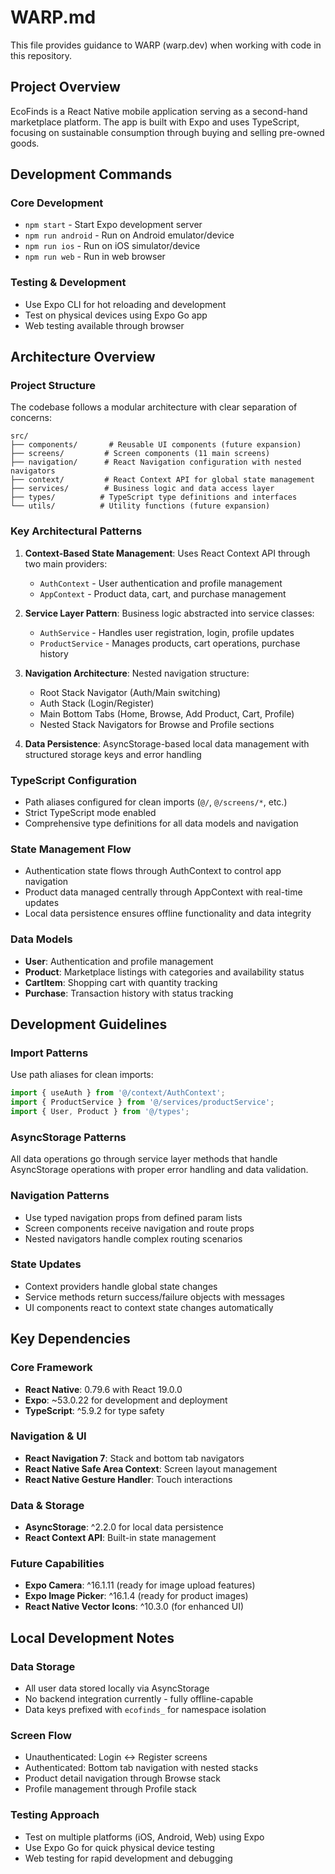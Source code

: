 # WARP.md

This file provides guidance to WARP (warp.dev) when working with code in this repository.

## Project Overview

EcoFinds is a React Native mobile application serving as a second-hand marketplace platform. The app is built with Expo and uses TypeScript, focusing on sustainable consumption through buying and selling pre-owned goods.

## Development Commands

### Core Development
- `npm start` - Start Expo development server
- `npm run android` - Run on Android emulator/device
- `npm run ios` - Run on iOS simulator/device  
- `npm run web` - Run in web browser

### Testing & Development
- Use Expo CLI for hot reloading and development
- Test on physical devices using Expo Go app
- Web testing available through browser

## Architecture Overview

### Project Structure
The codebase follows a modular architecture with clear separation of concerns:

```
src/
├── components/       # Reusable UI components (future expansion)
├── screens/         # Screen components (11 main screens)
├── navigation/      # React Navigation configuration with nested navigators
├── context/         # React Context API for global state management
├── services/        # Business logic and data access layer
├── types/          # TypeScript type definitions and interfaces
└── utils/          # Utility functions (future expansion)
```

### Key Architectural Patterns

1. **Context-Based State Management**: Uses React Context API through two main providers:
   - `AuthContext` - User authentication and profile management
   - `AppContext` - Product data, cart, and purchase management

2. **Service Layer Pattern**: Business logic abstracted into service classes:
   - `AuthService` - Handles user registration, login, profile updates
   - `ProductService` - Manages products, cart operations, purchase history

3. **Navigation Architecture**: Nested navigation structure:
   - Root Stack Navigator (Auth/Main switching)
   - Auth Stack (Login/Register)
   - Main Bottom Tabs (Home, Browse, Add Product, Cart, Profile)
   - Nested Stack Navigators for Browse and Profile sections

4. **Data Persistence**: AsyncStorage-based local data management with structured storage keys and error handling

### TypeScript Configuration
- Path aliases configured for clean imports (`@/`, `@/screens/*`, etc.)
- Strict TypeScript mode enabled
- Comprehensive type definitions for all data models and navigation

### State Management Flow
- Authentication state flows through AuthContext to control app navigation
- Product data managed centrally through AppContext with real-time updates
- Local data persistence ensures offline functionality and data integrity

### Data Models
- **User**: Authentication and profile management
- **Product**: Marketplace listings with categories and availability status
- **CartItem**: Shopping cart with quantity tracking
- **Purchase**: Transaction history with status tracking

## Development Guidelines

### Import Patterns
Use path aliases for clean imports:
```typescript
import { useAuth } from '@/context/AuthContext';
import { ProductService } from '@/services/productService';
import { User, Product } from '@/types';
```

### AsyncStorage Patterns
All data operations go through service layer methods that handle AsyncStorage operations with proper error handling and data validation.

### Navigation Patterns
- Use typed navigation props from defined param lists
- Screen components receive navigation and route props
- Nested navigators handle complex routing scenarios

### State Updates
- Context providers handle global state changes
- Service methods return success/failure objects with messages
- UI components react to context state changes automatically

## Key Dependencies

### Core Framework
- **React Native**: 0.79.6 with React 19.0.0
- **Expo**: ~53.0.22 for development and deployment
- **TypeScript**: ^5.9.2 for type safety

### Navigation & UI
- **React Navigation 7**: Stack and bottom tab navigators
- **React Native Safe Area Context**: Screen layout management
- **React Native Gesture Handler**: Touch interactions

### Data & Storage
- **AsyncStorage**: ^2.2.0 for local data persistence
- **React Context API**: Built-in state management

### Future Capabilities
- **Expo Camera**: ^16.1.11 (ready for image upload features)
- **Expo Image Picker**: ^16.1.4 (ready for product images)
- **React Native Vector Icons**: ^10.3.0 (for enhanced UI)

## Local Development Notes

### Data Storage
- All user data stored locally via AsyncStorage
- No backend integration currently - fully offline-capable
- Data keys prefixed with `ecofinds_` for namespace isolation

### Screen Flow
- Unauthenticated: Login ↔ Register screens
- Authenticated: Bottom tab navigation with nested stacks
- Product detail navigation through Browse stack
- Profile management through Profile stack

### Testing Approach
- Test on multiple platforms (iOS, Android, Web) using Expo
- Use Expo Go for quick physical device testing
- Web testing for rapid development and debugging
